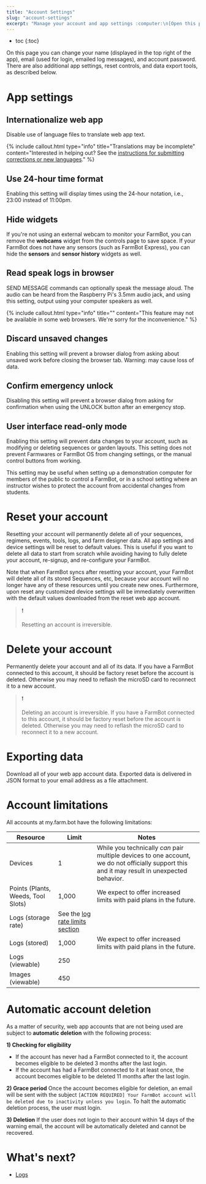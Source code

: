 ```yaml
---
title: "Account Settings"
slug: "account-settings"
excerpt: "Manage your account and app settings :computer:\n[Open this page in the app](https://my.farm.bot/app/account)"
---
```


* toc
{:toc}

On this page you can change your name (displayed in the top right of the app), email (used for login, emailed log messages), and account password. There are also additional app settings, reset controls, and data export tools, as described below.

# App settings

## Internationalize web app
Disable use of language files to translate web app text.

{%
include callout.html
type="info"
title="Translations may be incomplete"
content="Interested in helping out? See the [instructions for submitting corrections or new languages](https://github.com/FarmBot/Farmbot-Web-App#translating-the-web-app-into-your-language)."
%}

## Use 24-hour time format
Enabling this setting will display times using the 24-hour notation, i.e., 23:00 instead of 11:00pm.

## Hide widgets
If you're not using an external webcam to monitor your FarmBot, you can remove the **webcams** widget from the controls page to save space. If your FarmBot does not have any sensors (such as FarmBot Express), you can hide the **sensors** and **sensor history** widgets as well.

## Read speak logs in browser
<span class="fb-step fb-wait">SEND MESSAGE</span> commands can optionally speak the message aloud. The audio can be heard from the Raspberry Pi's 3.5mm audio jack, and using this setting, output using your computer speakers as well.

{%
include callout.html
type="info"
title=""
content="This feature may not be available in some web browsers. We're sorry for the inconvenience."
%}

## Discard unsaved changes
Enabling this setting will prevent a browser dialog from asking about unsaved work before closing the browser tab. Warning: may cause loss of data.

## Confirm emergency unlock
Disabling this setting will prevent a browser dialog from asking for confirmation when using the <span class="fb-button fb-yellow">UNLOCK</span> button after an emergency stop.

## User interface read-only mode
Enabling this setting will prevent data changes to your account, such as modifying or deleting sequences or garden layouts. This setting does not prevent Farmwares or FarmBot OS from changing settings, or the manual control buttons from working.

This setting may be useful when setting up a demonstration computer for members of the public to control a FarmBot, or in a school setting where an instructor wishes to protect the account from accidental changes from students.

# Reset your account

Resetting your account will permanently delete all of your sequences, regimens, events, tools, logs, and farm designer data. All app settings and device settings will be reset to default values. This is useful if you want to delete all data to start from scratch while avoiding having to fully delete your account, re-signup, and re-configure your FarmBot.

Note that when FarmBot syncs after resetting your account, your FarmBot will delete all of its stored Sequences, etc, because your account will no longer have any of these resources until you create new ones. Furthermore, upon reset any customized device settings will be immediately overwritten with the default values downloaded from the reset web app account.

> ❗️
>
> Resetting an account is irreversible.

# Delete your account
Permanently delete your account and all of its data. If you have a FarmBot connected to this account, it should be factory reset before the account is deleted. Otherwise you may need to reflash the microSD card to reconnect it to a new account.

> ❗️
>
> Deleting an account is irreversible. If you have a FarmBot connected to this account, it should be factory reset before the account is deleted. Otherwise you may need to reflash the microSD card to reconnect it to a new account.

# Exporting data
Download all of your web app account data. Exported data is delivered in JSON format to your email address as a file attachment.

# Account limitations
All accounts at my.farm.bot have the following limitations:

|Resource                      |Limit                         |Notes                         |
|------------------------------|------------------------------|------------------------------|
|Devices                       |1                             |While you technically *can* pair multiple devices to one account, we do not officially support this and it may result in unexpected behavior.
|Points (Plants, Weeds, Tool Slots)|1,000                         |We expect to offer increased limits with paid plans in the future.
|Logs (storage rate)           |See the [log rate limits section](../../The-FarmBot-Web-App/the-farmbot-web-app/logs.md#log-limits)|
|Logs (stored)                 |1,000                         |We expect to offer increased limits with paid plans in the future.
|Logs (viewable)               |250                           |
|Images (viewable)             |450                           |

# Automatic account deletion
As a matter of security, web app accounts that are not being used are subject to **automatic deletion** with the following process:

**1) Checking for eligibility**
* If the account has never had a FarmBot connected to it, the account becomes eligible to be deleted 3 months after the last login.
* If the account has had a FarmBot connected to it at least once, the account becomes eligible to be deleted 11 months after the last login.

**2) Grace period**
Once the account becomes eligible for deletion, an email will be sent with the subject `[ACTION REQUIRED] Your FarmBot account will be deleted due to inactivity unless you login`. To halt the automatic deletion process, the user must login.

**3) Deletion**
If the user does not login to their account within 14 days of the warning email, the account will be automatically deleted and cannot be recovered.

# What's next?

 * [Logs](../../The-FarmBot-Web-App/the-farmbot-web-app/logs.md)
